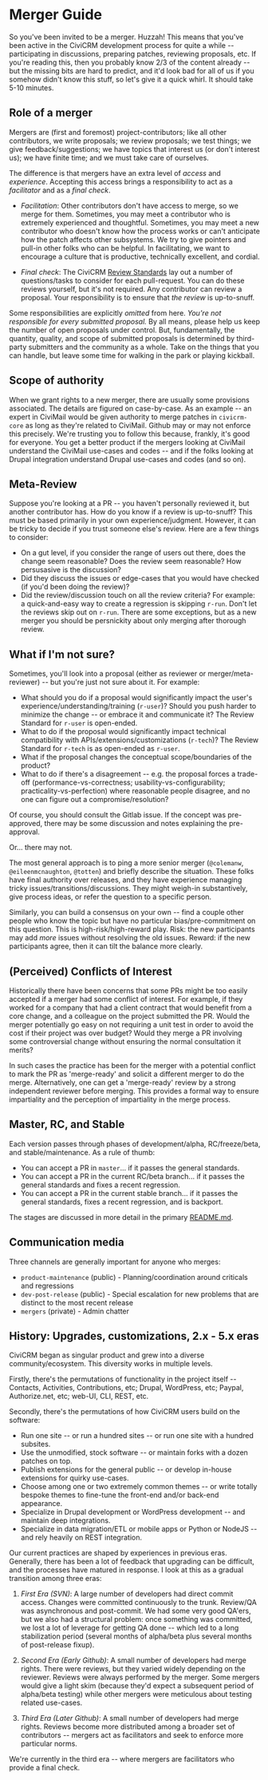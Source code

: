 # Merger Guide

So you've been invited to be a merger.  Huzzah!  This means that you've been active in the CiviCRM development process
for quite a while -- participating in discussions, preparing patches, reviewing proposals, etc.  If you're reading
this, then you probably know 2/3 of the content already -- but the missing bits are hard to predict, and it'd look bad
for all of us if you somehow didn't know this stuff, so let's give it a quick whirl. It should take 5-10 minutes.

## Role of a merger

Mergers are (first and foremost) project-contributors; like all other contributors, we write proposals; we review
proposals; we test things; we give feedback/suggestions; we have topics that interest us (or don't interest us); we
have finite time; and we must take care of ourselves.

The difference is that mergers have an extra level of *access* and *experience*.  Accepting this access brings a
responsibility to act as a *facilitator* and as a *final check*.

* *Facilitation*: Other contributors don't have access to merge, so we merge for them. Sometimes, you may meet a
  contributor who is extremely experienced and thoughtful.  Sometimes, you may meet a new contributor who doesn't know
  how the process works or can't anticipate how the patch affects other subsystems.  We try to give pointers and
  pull-in other folks who can be helpful.  In facilitating, we want to encourage a culture that is productive,
  technically excellent, and cordial.

* *Final check*: The CiviCRM [Review Standards](https://docs.civicrm.org/dev/en/latest/standards/review/) lay out
  a number of questions/tasks to consider for each pull-request. You can do these reviews yourself, but it's not
  required. Any contributor can review a proposal. Your responsibility is to ensure that *the review* is up-to-snuff.

Some responsibilities are explicitly *omitted* from here.  *You're not responsible for every submitted proposal.*  By
all means, please help us keep the number of open proposals under control.  But, fundamentally, the quantity, quality,
and scope of submitted proposals is determined by third-party submitters and the community as a whole.  Take on the
things that you can handle, but leave some time for walking in the park or playing kickball.

## Scope of authority

When we grant rights to a new merger, there are usually some provisions associated.  The details are figured on
case-by-case.  As an example -- an expert in CiviMail would be given authority to merge patches in `civicrm-core` as
long as they're related to CiviMail.  Github may or may not enforce this precisely.  We're trusting you to follow this
because, frankly, it's good for everyone.  You get a better product if the mergers looking at CiviMail understand the
CiviMail use-cases and codes -- and if the folks looking at Drupal integration understand Drupal use-cases and codes
(and so on).

## Meta-Review

Suppose you're looking at a PR -- you haven't personally reviewed it, but another contributor has.  How do you know if
a review is up-to-snuff?  This must be based primarily in your own experience/judgment.  However, it can be tricky to
decide if you trust someone else's review.  Here are a few things to consider:

* On a gut level, if you consider the range of users out there, does the change seem reasonable?  Does the review seem
  reasonable?  How persusasive is the discussion?
* Did they discuss the issues or edge-cases that you would have checked (if you'd been doing the review)?
* Did the review/discussion touch on all the review criteria?  For example: a quick-and-easy way to create a regression
  is skipping `r-run`.  Don't let the reviews skip out on `r-run`.  There are some exceptions, but as a new merger you
  should be persnickity about only merging after thorough review.

## What if I'm not sure?

Sometimes, you'll look into a proposal (either as reviewer or merger/meta-reviewer) -- but you're just not sure about
it.  For example:

* What should you do if a proposal would significantly impact the user's experience/understanding/training (`r-user`)?
  Should you push harder to minimize the change -- or embrace it and communicate it?  The Review Standard for `r-user` is open-ended.
* What to do if the proposal would significantly impact technical compatibility with APIs/extensions/customizations (`r-tech`)?
  The Review Standard for `r-tech` is as open-ended as `r-user`.
* What if the proposal changes the conceptual scope/boundaries of the product?
* What to do if there's a disagreement -- e.g.  the proposal forces a trade-off (performance-vs-correctness;
  usability-vs-configurability; practicality-vs-perfection) where reasonable people disagree, and no one can figure out
  a compromise/resolution?

Of course, you should consult the Gitlab issue.  If the concept was pre-approved, there may be some discussion and
notes explaining the pre-approval.

Or... there may not.

The most general approach is to ping a more senior merger (`@colemanw`, `@eileenmcnaughton`, `@totten`) and briefly
describe the situation.  These folks have final authority over releases, and they have experience managing tricky
issues/transitions/discussions.  They might weigh-in substantively, give process ideas, or refer the question to a
specific person.

Similarly, you can build a consensus on your own -- find a couple other people who know the topic but have no
particular bias/pre-commitment on this question.  This is high-risk/high-reward play.  Risk: the new participants may
add *more* issues without resolving the old issues.  Reward: if the new participants agree, then it can tilt the
balance more clearly.

## (Perceived) Conflicts of Interest

Historically there have been concerns that some PRs might be too easily accepted if a merger had some conflict of interest. 
For example, if they worked for a company that had a client contract that would benefit from a core change, and a 
colleague on the project submitted the PR. Would the merger potentially go easy on not requiring a unit test in order to 
avoid the cost if their project was over budget? Would they merge a PR involving some controversial change 
without ensuring the normal consultation it merits? 

In such cases the practice has been for the merger with a potential conflict to mark the PR as 'merge-ready' and solicit a 
different merger to do the merge. Alternatively, one can get a 'merge-ready' review by a strong independent reviewer before 
merging. This provides a formal way to ensure impartiality and the perception of impartiality in the merge process.

## Master, RC, and Stable

Each version passes through phases of development/alpha, RC/freeze/beta, and stable/maintenance.  As a rule of
thumb:

* You can accept a PR in `master`... if it passes the general standards.
* You can accept a PR in the current RC/beta branch... if it passes the general standards and fixes a recent regression.
* You can accept a PR in the current stable branch... if it passes the general standards, fixes a recent regression, and is backport.

The stages are discussed in more detail in the primary [README.md](../README.md).

## Communication media

Three channels are generally important for anyone who merges:

* `product-maintenance` (public) - Planning/coordination around criticals and regressions
* `dev-post-release` (public) - Special escalation for new problems that are distinct to the most recent release
* `mergers` (private) - Admin chatter

## History: Upgrades, customizations, 2.x - 5.x eras

CiviCRM began as singular product and grew into a diverse community/ecosystem. This diversity works in
multiple levels.

Firstly, there's the permutations of functionality in the project itself -- Contacts, Activities, Contributions, etc;
Drupal, WordPress, etc; Paypal, Authorize.net, etc; web-UI, CLI, REST, etc.

Secondly, there's the permutations of how CiviCRM users build on the software:

* Run one site -- or run a hundred sites -- or run one site with a hundred subsites.
* Use the unmodified, stock software -- or maintain forks with a dozen patches on top.
* Publish extensions for the general public -- or develop in-house extensions for quirky use-cases.
* Choose among one or two extremely common themes -- or write totally bespoke themes to fine-tune the front-end and/or back-end appearance.
* Specialize in Drupal development or WordPress development -- and maintain deep integrations.
* Specialize in data migration/ETL or mobile apps or Python or NodeJS -- and rely heavily on REST integration.

Our current practices are shaped by experiences in previous eras.  Generally, there has been a lot of feedback that
upgrading can be difficult, and the processes have matured in response.  I look at this as a gradual transition among
three eras:

1. *First Era (SVN)*: A large number of developers had direct commit access.  Changes were committed continuously to the trunk.
   Review/QA was asynchronous and post-commit. We had some very good QA'ers, but we also had a structural problem: once
   something was committed, we lost a lot of leverage for getting QA done -- which led to a long stabilization
   period (several months of alpha/beta plus several months of post-release fixup).

2. *Second Era (Early Github)*: A small number of developers had merge rights. There were reviews, but they varied widely depending
   on the reviewer.  Reviews were always performed by the merger.  Some mergers would give a light skim
   (because they'd expect a subsequent period of alpha/beta testing) while other mergers were meticulous about testing
   related use-cases.

3. *Third Era (Later Github)*: A small number of developers had merge rights. Reviews become more distributed among a broader
   set of contributors -- mergers act as facilitators and seek to enforce more particular norms.

We're currently in the third era -- where mergers are facilitators who provide a final check.
